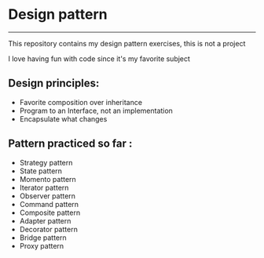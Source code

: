 <h1>Design pattern</h1>
<hr/>

<p>This repository contains my design pattern exercises, this is not a project</p>
<p>I love having fun with code since it's my favorite subject</p>

<h2>Design principles: </h2>

<p>
<ul>
<li>Favorite composition over inheritance</li>
<li>Program to an Interface, not an implementation</li>
<li>Encapsulate what changes</li>
</ul>

<h2>Pattern practiced so far :</h2>
<ul>
<li>Strategy pattern</li>
<li>State pattern</li>
<li>Momento pattern</li>
<li>Iterator pattern</li>
<li>Observer pattern</li>
<li>Command pattern</li>
<li>Composite pattern</li>
<li>Adapter pattern</li>
<li>Decorator pattern</li>
<li>Bridge pattern</li>
<li>Proxy pattern</li>
</ul>